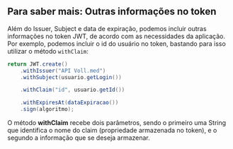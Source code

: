 ## Para saber mais: Outras informações no token

Além do Issuer, Subject e data de expiração, podemos incluir outras informações no token JWT, de acordo com as necessidades da aplicação. Por exemplo, podemos incluir o id do usuário no token, bastando para isso utilizar o método `withClaim`:

```java
return JWT.create()
    .withIssuer("API Voll.med")
    .withSubject(usuario.getLogin())

    .withClaim("id", usuario.getId())

    .withExpiresAt(dataExpiracao())
    .sign(algoritmo);
```

O método **withClaim** recebe dois parâmetros, sendo o primeiro uma String que identifica o nome do claim (propriedade armazenada no token), e o segundo a informação que se deseja armazenar.